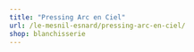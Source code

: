 ```yaml
---
title: "Pressing Arc en Ciel"
url: /le-mesnil-esnard/pressing-arc-en-ciel/
shop: blanchisserie
---
```

